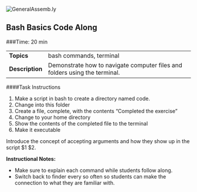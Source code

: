 ![GeneralAssemb.ly](http://studio.generalassemb.ly/GA_Slide_Assets/Code_along_icon_md.png)

## Bash Basics Code Along


###Time: 20 min

| | |
| ------------- |:-------------|
| __Topics__ | bash commands, terminal| 
| __Description__| Demonstrate how to navigate computer files and folders  using the terminal.|    
 


####Task Instructions 
1. Make a script in bash to create a directory named code. 
2. Change into this folder
3. Create a file, complete, with the contents “Completed the exercise”
4. Change to your home directory
5. Show the contents of the completed file to the terminal
6. Make it executable

Introduce the concept of accepting arguments and how they show up in the script $1 $2. 

**Instructional Notes:**

-	Make sure to explain each command while students follow along.
-	Switch back to finder every so often so students can make the connection to what they are familiar with.

